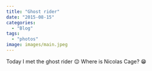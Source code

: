 ```yaml
---
title: "Ghost rider"
date: "2015-08-15"
categories:
  - "Blog"
tags:
  - "photos"
image: images/main.jpeg
---
```


Today I met the ghost rider 😌 Where is Nicolas Cage? 😁
